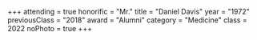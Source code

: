 +++
attending     = true
honorific     = "Mr."
title         = "Daniel Davis"
year          = "1972"
previousClass = "2018"
award         = "Alumni"
category      = "Medicine"
class         = 2022
noPhoto       = true
+++
